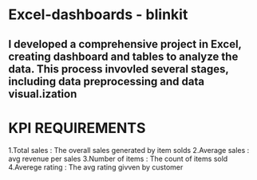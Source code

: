 # Excel-dashboards - blinkit
## I developed a comprehensive project in Excel, creating dashboard and tables to analyze the data. This process invovled several stages, including data preprocessing and data visual.ization

# KPI REQUIREMENTS
   1.Total sales : The overall sales generated by item solds
   2.Average sales : avg revenue per sales
   3.Number of items : The count of items sold
   4.Averege rating : The avg rating givven by customer
